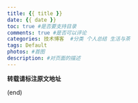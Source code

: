 ```yaml
---
title: {{ title }}
date: {{ date }}
toc: true #是否要支持目录
comments: true #是否可以评论
categories: 技术博客  #分类 个人总结 生活与茶
tags: Default 
photos: #首图  
description: #对页面的描述
---
```


<!--more-->



**转载请标注原文地址**

(end)

